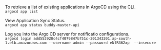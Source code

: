 
To retrieve a list of existing applications in ArgoCD using the CLI.\
`argocd app list`

View Application Sync Status.\
`argocd app status buddy-master-api`

Log you into the Argo CD server for notificatio configurations.\
`argocd login add553928c4cf4079847b751c-201343201.ap-south-1.elb.amazonaws.com --username admin --password eNfR362xp  --insecure`




